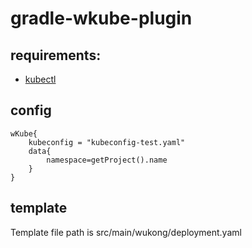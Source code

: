 # gradle-wkube-plugin
## requirements:
- [kubectl](https://kubernetes.io/docs/tasks/tools/)
## config
```
wKube{
    kubeconfig = "kubeconfig-test.yaml"
    data{
        namespace=getProject().name
    }
}
```
## template
Template file path is src/main/wukong/deployment.yaml